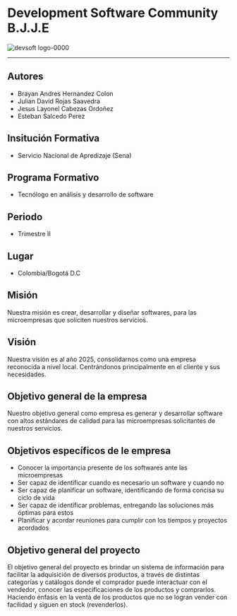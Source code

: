# Development Software Community B.J.J.E 
<!--![image](https://github.com/Brayan-Hc11/DevSoft_BlackLabel-per-/assets/118775234/976fef5f-6a98-490b-bc15-428265ae1347)-->
![devsoft logo-0000](https://github.com/Brayan-Hc11/DevSoft_BlackLabel-per-/assets/115185706/d60be54a-fe50-4126-a9d8-c82e36213856)

*** 
## Autores
- Brayan Andres Hernandez Colon  
- Julian David Rojas Saavedra 
- Jesus Layonel Cabezas Ordoñez 
- Esteban Salcedo Perez

## Insitución Formativa
- Servicio Nacional de Apredizaje (Sena)

## Programa Formativo
- Tecnólogo en análisis y desarrollo de software

## Periodo
- Trimestre II

## Lugar 
- Colombia/Bogotá D.C

## Misión 
Nuestra misión es crear, desarrollar y diseñar softwares, para las microempresas que soliciten nuestros servicios. 

## Visión 
Nuestra visión es al año 2025, consolidarnos como una empresa reconocida a nivel local. Centrándonos principalmente en el cliente y sus necesidades. 


## Objetivo general de la empresa  
Nuestro objetivo general como empresa es generar y desarrollar software con altos estándares de calidad para las microempresas solicitantes de nuestros servicios.

## Objetivos específicos de le empresa  
- Conocer la importancia presente de los softwares ante las microempresas 
- Ser capaz de identificar cuando es necesario un software y cuando no 
- Ser capaz de planificar un software, identificando de forma concisa su ciclo de vida 
- Ser capaz de identificar problemas, entregando las soluciones más óptimas para estos 
- Planificar y acordar reuniones para cumplir con los tiempos y proyectos acordados

## Objetivo general del proyecto 
El objetivo general del proyecto es brindar un sistema de información para facilitar la adquisición de diversos productos, a través de distintas categorías y catálogos donde el comprador puede interactuar con el vendedor, conocer las especificaciones de los productos y comprarlos. Haciendo énfasis en la venta de los productos que no se logran vender con facilidad y siguen en stock (revenderlos).
